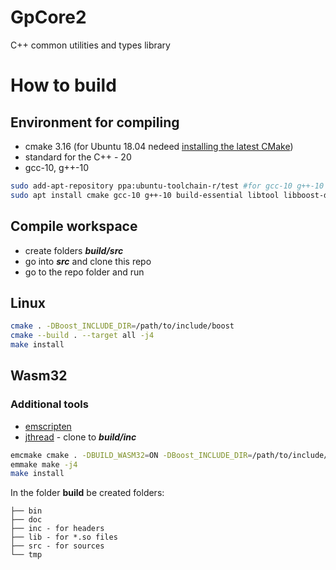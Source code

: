 # GpCore2
C++ common utilities and types library

# How to build

## Environment for compiling

- cmake 3.16 (for Ubuntu 18.04 nedeed [installing the latest CMake](https://graspingtech.com/upgrade-cmake/))
- standard for the C++ - 20
- gcc-10, g++-10

```sh
sudo add-apt-repository ppa:ubuntu-toolchain-r/test #for gcc-10 g++-10
sudo apt install cmake gcc-10 g++-10 build-essential libtool libboost-dev
```

## Compile workspace

- create folders **_build/src_**
- go into **_src_** and clone this repo
- go to the repo folder and run

## Linux

```sh
cmake . -DBoost_INCLUDE_DIR=/path/to/include/boost
cmake --build . --target all -j4
make install
```

## Wasm32

### Additional tools
- [emscripten](https://emscripten.org/docs/getting_started/downloads.html)
- [jthread](https://github.com/josuttis/jthread.git) - clone to **_build/inc_**

```sh
emcmake cmake . -DBUILD_WASM32=ON -DBoost_INCLUDE_DIR=/path/to/include/boost
emmake make -j4
make install
```

In the folder **build** be created folders:
```
├── bin
├── doc
├── inc - for headers
├── lib - for *.so files
├── src - for sources
└── tmp
```
